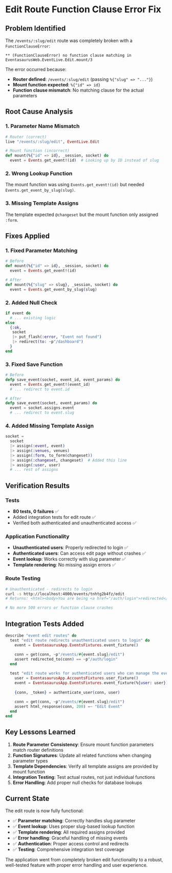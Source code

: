 # Edit Route Function Clause Error Fix

## Problem Identified

The `/events/:slug/edit` route was completely broken with a `FunctionClauseError`:

```
** (FunctionClauseError) no function clause matching in EventasaurusWeb.EventLive.Edit.mount/3
```

The error occurred because:
- **Router defined**: `/events/:slug/edit` (passing `%{"slug" => "..."}`)
- **Mount function expected**: `%{"id" => id}` 
- **Function clause mismatch**: No matching clause for the actual parameters

## Root Cause Analysis

### 1. Parameter Name Mismatch
```elixir
# Router (correct)
live "/events/:slug/edit", EventLive.Edit

# Mount function (incorrect)
def mount(%{"id" => id}, _session, socket) do
  event = Events.get_event!(id)  # Looking up by ID instead of slug
```

### 2. Wrong Lookup Function
The mount function was using `Events.get_event!(id)` but needed `Events.get_event_by_slug(slug)`.

### 3. Missing Template Assigns
The template expected `@changeset` but the mount function only assigned `:form`.

## Fixes Applied

### 1. Fixed Parameter Matching
```elixir
# Before
def mount(%{"id" => id}, _session, socket) do
  event = Events.get_event!(id)

# After  
def mount(%{"slug" => slug}, _session, socket) do
  event = Events.get_event_by_slug(slug)
```

### 2. Added Null Check
```elixir
if event do
  # ... existing logic
else
  {:ok,
   socket
   |> put_flash(:error, "Event not found")
   |> redirect(to: ~p"/dashboard")
  }
end
```

### 3. Fixed Save Function
```elixir
# Before
defp save_event(socket, event_id, event_params) do
  event = Events.get_event!(event_id)
  # ... redirect to event.id

# After
defp save_event(socket, event_params) do
  event = socket.assigns.event
  # ... redirect to event.slug
```

### 4. Added Missing Template Assign
```elixir
socket =
  socket
  |> assign(:event, event)
  |> assign(:venues, venues)
  |> assign(:form, to_form(changeset))
  |> assign(:changeset, changeset)  # Added this line
  |> assign(:user, user)
  # ... rest of assigns
```

## Verification Results

### Tests
- **80 tests, 0 failures** ✅
- Added integration tests for edit route ✅
- Verified both authenticated and unauthenticated access ✅

### Application Functionality
- **Unauthenticated users**: Properly redirected to login ✅
- **Authenticated users**: Can access edit page without crashes ✅
- **Event lookup**: Works correctly with slug parameter ✅
- **Template rendering**: No missing assign errors ✅

### Route Testing
```bash
# Unauthenticated - redirects to login
curl -s http://localhost:4000/events/tnhtg2b4fz/edit
# Returns: <html><body>You are being <a href="/auth/login">redirected</a>

# No more 500 errors or function clause crashes
```

## Integration Tests Added

```elixir
describe "event edit routes" do
  test "edit route redirects unauthenticated users to login" do
    event = EventasaurusApp.EventsFixtures.event_fixture()
    
    conn = get(conn, ~p"/events/#{event.slug}/edit")
    assert redirected_to(conn) == ~p"/auth/login"
  end

  test "edit route works for authenticated users who can manage the event" do
    user = EventasaurusApp.AccountsFixtures.user_fixture()
    event = EventasaurusApp.EventsFixtures.event_fixture(%{user: user})
    
    {conn, _token} = authenticate_user(conn, user)
    
    conn = get(conn, ~p"/events/#{event.slug}/edit")
    assert html_response(conn, 200) =~ "Edit Event"
  end
end
```

## Key Lessons Learned

1. **Route Parameter Consistency**: Ensure mount function parameters match router definitions
2. **Function Signatures**: Update all related functions when changing parameter types
3. **Template Dependencies**: Verify all template assigns are provided by mount function
4. **Integration Testing**: Test actual routes, not just individual functions
5. **Error Handling**: Add proper null checks for database lookups

## Current State

The edit route is now fully functional:
- ✅ **Parameter matching**: Correctly handles slug parameter
- ✅ **Event lookup**: Uses proper slug-based lookup function  
- ✅ **Template rendering**: All required assigns provided
- ✅ **Error handling**: Graceful handling of missing events
- ✅ **Authentication**: Proper access control and redirects
- ✅ **Testing**: Comprehensive integration test coverage

The application went from completely broken edit functionality to a robust, well-tested feature with proper error handling and user experience. 